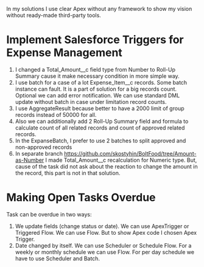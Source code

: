 In my solutions I use clear Apex without any framework to show my vision without ready-made third-party tools.

# Implement Salesforce Triggers for Expense Management

1. I changed a Total_Amount__c field type from Number to Roll-Up Summary cause it make necessary condition in more simple way.
2. I use batch for a case of a lot Expense_Item__c records. Some batch instance can fault. It is a part of solution for a big records count. Optional we can add error notification. We can use standard DML update without batch in case under limitation record counts.
3. I use AggregateResult because better to have a 2000 limit of group records instead of 50000 for all.
4. Also we can additionally add 2 Roll-Up Summary field and formula to calculate count of all related records and count of approved related records.
5. In the ExpanseBatch, I prefer to use 2 batches to split approved and non-approved records
6. In separate branch https://github.com/skostyhin/BoltFood/tree/Amount-as-Number I made Total_Amount__c recalculation for Numeric type. But, cause of the task did not ask about the reaction to change the amount in the record, this part is not in that solution.

# Making Open Tasks Overdue

Task can be overdue in two ways:
1. We update fields (change status or date). We can use ApexTrigger or Triggered Flow.
We can use Flow. But to show Apex code I chosen Apex Trigger.
2. Date changed by itself. We can use Scheduler or Schedule Flow.
For a weekly or monthly schedule we can use Flow. For per day schedule we have to use Scheduler and Batch.